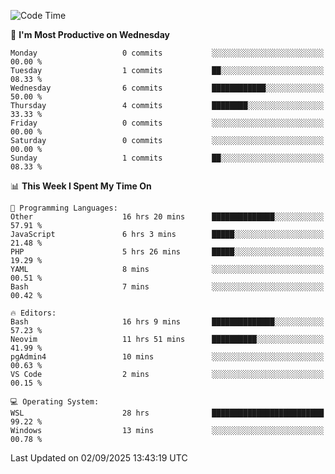 <!--START_SECTION:waka-->
![Code Time](http://img.shields.io/badge/Code%20Time-5%2C714%20hrs%2023%20mins-blue)

📅 **I'm Most Productive on Wednesday** 

```text
Monday                   0 commits           ░░░░░░░░░░░░░░░░░░░░░░░░░   00.00 % 
Tuesday                  1 commits           ██░░░░░░░░░░░░░░░░░░░░░░░   08.33 % 
Wednesday                6 commits           ████████████░░░░░░░░░░░░░   50.00 % 
Thursday                 4 commits           ████████░░░░░░░░░░░░░░░░░   33.33 % 
Friday                   0 commits           ░░░░░░░░░░░░░░░░░░░░░░░░░   00.00 % 
Saturday                 0 commits           ░░░░░░░░░░░░░░░░░░░░░░░░░   00.00 % 
Sunday                   1 commits           ██░░░░░░░░░░░░░░░░░░░░░░░   08.33 % 
```


📊 **This Week I Spent My Time On** 

```text
💬 Programming Languages: 
Other                    16 hrs 20 mins      ██████████████░░░░░░░░░░░   57.91 % 
JavaScript               6 hrs 3 mins        █████░░░░░░░░░░░░░░░░░░░░   21.48 % 
PHP                      5 hrs 26 mins       █████░░░░░░░░░░░░░░░░░░░░   19.29 % 
YAML                     8 mins              ░░░░░░░░░░░░░░░░░░░░░░░░░   00.51 % 
Bash                     7 mins              ░░░░░░░░░░░░░░░░░░░░░░░░░   00.42 % 

🔥 Editors: 
Bash                     16 hrs 9 mins       ██████████████░░░░░░░░░░░   57.23 % 
Neovim                   11 hrs 51 mins      ██████████░░░░░░░░░░░░░░░   41.99 % 
pgAdmin4                 10 mins             ░░░░░░░░░░░░░░░░░░░░░░░░░   00.63 % 
VS Code                  2 mins              ░░░░░░░░░░░░░░░░░░░░░░░░░   00.15 % 

💻 Operating System: 
WSL                      28 hrs              █████████████████████████   99.22 % 
Windows                  13 mins             ░░░░░░░░░░░░░░░░░░░░░░░░░   00.78 % 
```


 Last Updated on 02/09/2025 13:43:19 UTC
<!--END_SECTION:waka-->
